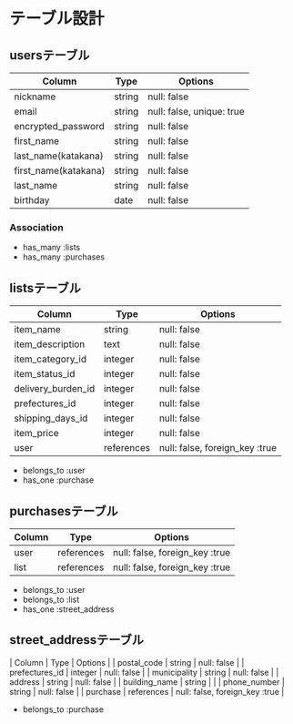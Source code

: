 # テーブル設計


## usersテーブル

| Column                | Type          | Options                      |
|-----------------------|---------------|------------------------------|
| nickname              | string        | null: false                  |
| email                 | string        | null: false, unique: true    |
| encrypted_password    | string        | null: false                  |
| first_name            | string        | null: false                  |
| last_name(katakana)   | string        | null: false                  |
| first_name(katakana)  | string        | null: false                  |
| last_name             | string        | null: false                  |
| birthday              | date          | null: false                  |


### Association

- has_many :lists
- has_many :purchases


## listsテーブル

| Column                | Type          | Options                          |
|-----------------------|---------------|----------------------------------|
| item_name             | string        | null: false                      |
| item_description      | text          | null: false                      |
| item_category_id      | integer       | null: false                      |
| item_status_id        | integer       | null: false                      |
| delivery_burden_id    | integer       | null: false                      |
| prefectures_id        | integer       | null: false                      |
| shipping_days_id      | integer       | null: false                      |
| item_price            | integer       | null: false                      |
| user                  | references    | null: false, foreign_key :true   |

- belongs_to :user
- has_one :purchase


## purchasesテーブル

| Column                | Type          | Options                          |
|-----------------------|---------------|----------------------------------|
| user                  | references    | null: false, foreign_key :true   |
| list                  | references    | null: false, foreign_key :true   |

- belongs_to :user
- belongs_to :list
- has_one :street_address


## street_addressテーブル

| Column                | Type          | Options                          |
| postal_code           | string        | null: false                      |
| prefectures_id        | integer       | null: false                      |
| municipality          | string        | null: false                      |
| address               | string        | null: false                      |
| building_name         | string        |                                  |
| phone_number          | string        | null: false                      |
| purchase              | references    | null: false, foreign_key :true   |

- belongs_to :purchase
